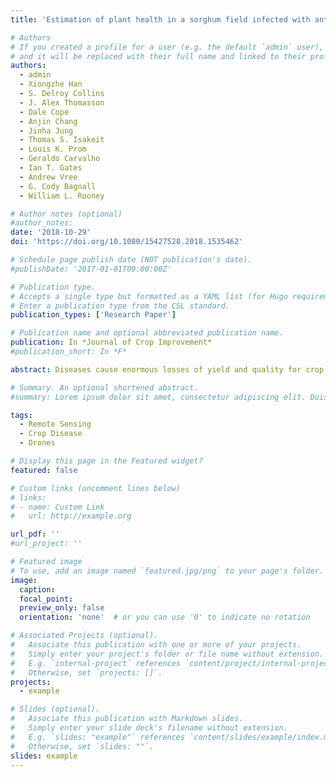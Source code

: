 ```yaml
---
title: 'Estimation of plant health in a sorghum field infected with anthracnose using a fixed-wing unmanned aerial system'

# Authors
# If you created a profile for a user (e.g. the default `admin` user), write the username (folder name) here
# and it will be replaced with their full name and linked to their profile.
authors:
  - admin
  - Xiongzhe Han
  - S. Delroy Collins
  - J. Alex Thomasson
  - Dale Cope
  - Anjin Chang
  - Jinha Jung
  - Thomas S. Isakeit
  - Louis K. Prom
  - Geraldo Carvalho
  - Ian T. Gates
  - Andrew Vree
  - G. Cody Bagnall
  - William L. Rooney

# Author notes (optional)
#author_notes:
date: '2018-10-29'
doi: 'https://doi.org/10.1080/15427528.2018.1535462'

# Schedule page publish date (NOT publication's date).
#publishDate: '2017-01-01T00:00:00Z'

# Publication type.
# Accepts a single type but formatted as a YAML list (for Hugo requirements).
# Enter a publication type from the CSL standard.
publication_types: ['Research Paper']

# Publication name and optional abbreviated publication name.
publication: In *Journal of Crop Improvement*
#publication_short: In *F*

abstract: Diseases cause enormous losses of yield and quality for crop producers worldwide. To meet future food demands, crops are bred for resistance to as many of these maladies as possible. One such disease, anthracnose [Colletotrichum sublineola], is a fungal disease of great importance to sorghum [Sorghum bicolor, L. Moench] production because it causes significant annual economic losses in the crop. Breeding for anthracnose resistance requires time-consuming phenotyping, which is subjective and conditional to the evaluator. It is possible that quantitative assessment using high-throughput methodologies to estimate the trait may be more effective. In this study, we present an in-depth statistical analysis of fixed-wing, unmanned aerial system (UAS) evaluation of anthracnose incidence and severity in sorghum using normalized difference vegetation index (NDVI). In early phases of infection, correlations between ground-truth and UAS estimates of anthracnose were moderate but they increased substantially by the end of the season (r = −0.55 to −0.95). Additionally, both metrics had moderate-to-high repeatabilities throughout the growth period (R = 0.60–0.90), indicating they were consistently able to differentiate genotypes. Finally, we found that the UAS-derived measurements (R2 = 0.377, 0.473) were better associated with ground-truth measurements (R2 = 0.278, 0.347) for grain yield under anthracnose pressure. The results of this study indicated that fixed-wing UAS could potentially be effective for evaluating anthracnose disease present in sorghum, and the greater range of the UAS allowed the effective evaluation of larger numbers of plants than ground truth or traditional remote sensing methods.

# Summary. An optional shortened abstract.
#summary: Lorem ipsum dolor sit amet, consectetur adipiscing elit. Duis posuere tellus ac convallis placerat. Proin tincidunt magna sed ex sollicitudin #condimentum.

tags:
  - Remote Sensing
  - Crop Disease
  - Drones

# Display this page in the Featured widget?
featured: false

# Custom links (uncomment lines below)
# links:
# - name: Custom Link
#   url: http://example.org

url_pdf: ''
#url_project: ''

# Featured image
# To use, add an image named `featured.jpg/png` to your page's folder.
image:
  caption: 
  focal_point: 
  preview_only: false
  orientation: 'none'  # or you can use '0' to indicate no rotation

# Associated Projects (optional).
#   Associate this publication with one or more of your projects.
#   Simply enter your project's folder or file name without extension.
#   E.g. `internal-project` references `content/project/internal-project/index.md`.
#   Otherwise, set `projects: []`.
projects:
  - example

# Slides (optional).
#   Associate this publication with Markdown slides.
#   Simply enter your slide deck's filename without extension.
#   E.g. `slides: "example"` references `content/slides/example/index.md`.
#   Otherwise, set `slides: ""`.
slides: example
---
```

